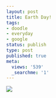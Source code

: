 ```yaml
---
layout: post
title: Earth Day!
tags:
- doodle
- everyday
- google
status: publish
type: post
published: true
meta:
  views: '539'
  _searchme: '1'
---
```


![](https://dl.dropboxusercontent.com/u/308058/blogimages/2010/07/earthday08.gif)
